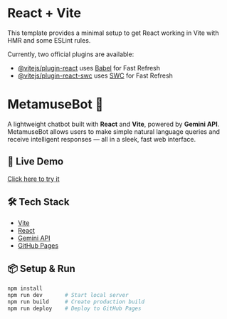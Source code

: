 # React + Vite

This template provides a minimal setup to get React working in Vite with HMR and some ESLint rules.

Currently, two official plugins are available:

- [@vitejs/plugin-react](https://github.com/vitejs/vite-plugin-react/blob/main/packages/plugin-react/README.md) uses [Babel](https://babeljs.io/) for Fast Refresh
- [@vitejs/plugin-react-swc](https://github.com/vitejs/vite-plugin-react-swc) uses [SWC](https://swc.rs/) for Fast Refresh


# MetamuseBot 🤖

A lightweight chatbot built with **React** and **Vite**, powered by **Gemini API**. MetamuseBot allows users to make simple natural language queries and receive intelligent responses — all in a sleek, fast web interface.

## 🚀 Live Demo

[Click here to try it](https://monalisacruise.github.io/metamusebot-AI_chatbot)

## 🛠️ Tech Stack

- [Vite](https://vitejs.dev/)
- [React](https://react.dev/)
- [Gemini API](https://ai.google.dev/)
- [GitHub Pages](https://pages.github.com/)

## 📦 Setup & Run

```bash
npm install
npm run dev       # Start local server
npm run build     # Create production build
npm run deploy    # Deploy to GitHub Pages
